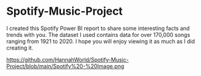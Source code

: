 # Spotify-Music-Project
I created this Spotify Power BI report to share some interesting facts and trends with you. The dataset I used contains data for over 170,000 songs ranging from 1921 to 2020. I hope you will enjoy viewing it as much as I did creating it.

https://github.com/HannahWorld/Spotify-Music-Project/blob/main/Spotify%20-%20Image.png
